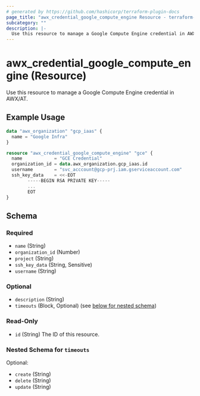 ```yaml
---
# generated by https://github.com/hashicorp/terraform-plugin-docs
page_title: "awx_credential_google_compute_engine Resource - terraform-provider-awx"
subcategory: ""
description: |-
  Use this resource to manage a Google Compute Engine credential in AWX/AT.
---
```


# awx_credential_google_compute_engine (Resource)

Use this resource to manage a Google Compute Engine credential in AWX/AT.

## Example Usage

```terraform
data "awx_organization" "gcp_iaas" {
  name = "Google Infra"
}

resource "awx_credential_google_compute_engine" "gce" {
  name            = "GCE Credential"
  organization_id = data.awx_organization.gcp_iaas.id
  username        = "svc_acccount@gcp-prj.iam.gserviceaccount.com"
  ssh_key_data    = <<-EOT
	    -----BEGIN RSA PRIVATE KEY-----
	    ...
	    EOT
}
```

<!-- schema generated by tfplugindocs -->
## Schema

### Required

- `name` (String)
- `organization_id` (Number)
- `project` (String)
- `ssh_key_data` (String, Sensitive)
- `username` (String)

### Optional

- `description` (String)
- `timeouts` (Block, Optional) (see [below for nested schema](#nestedblock--timeouts))

### Read-Only

- `id` (String) The ID of this resource.

<a id="nestedblock--timeouts"></a>
### Nested Schema for `timeouts`

Optional:

- `create` (String)
- `delete` (String)
- `update` (String)

